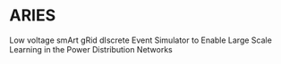 # ARIES
Low voltage smArt gRid dIscrete Event Simulator to Enable Large Scale Learning in the Power Distribution Networks

